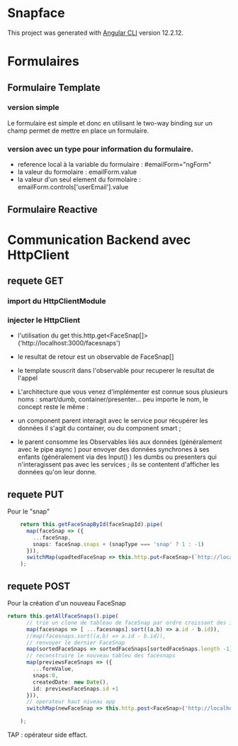 # Snapface

This project was generated with [Angular CLI](https://github.com/angular/angular-cli) version 12.2.12.

# Formulaires
## Formulaire Template 
### version simple
Le formulaire est simple et donc en utilisant le two-way binding sur un champ permet de mettre en place un formulaire.
 ### version avec un type pour information du formulaire.
 - reference local à la variable du formulaire : #emailForm="ngForm"
 - la valeur du formolaire : emailForm.value
 - la valeur d'un seul element du formolaire :  emailForm.controls['userEmail'].value
## Formulaire Reactive

# Communication  Backend avec HttpClient
## requete GET
### import du HttpClientModule
### injecter le HttpClient
- l'utilisation du get
    this.http.get<FaceSnap[]>('http://localhost:3000/facesnaps')
- le resultat de retour est un observable de FaceSnap[]
- le template souscrit dans l'observable pour recuperer le resultat de l'appel
- L'architecture que vous venez d'implémenter est connue sous plusieurs noms : smart/dumb, container/presenter… peu importe le nom, le concept reste le même :

- un component parent interagit avec le service pour récupérer les données 
il s'agit du container, ou du component smart ;
- le parent consomme les Observables liés aux données (généralement avec le pipe  async  ) pour envoyer des données synchrones à ses enfants (généralement via des  Input()  ) 
les dumbs ou presenters qui n'interagissent pas avec les services ; 
ils se contentent d'afficher les données qu'on leur donne.

## requete PUT
Pour le "snap"


```TypeScript 
    return this.getFaceSnapById(faceSnapId).pipe(
      map(faceSnap => ({
        ...faceSnap,
        snaps: faceSnap.snaps + (snapType === 'snap' ? 1 : -1)
      })),
      switchMap(upadtedFaceSnap => this.http.put<FaceSnap>(`http://localhost:3000/facesnaps/${faceSnapId}`, upadtedFaceSnap))
    );
```
## requete POST
Pour la création d'un nouveau FaceSnap

```TypeScript 
return this.getAllFaceSnaps().pipe(
      // trie un clone de tableau de faceSnap par ordre croissant des ids
      map(facesnaps => [ ...facesnaps].sort((a,b) => a.id - b.id)),
      //map(facesnaps.sort((a,b) => a.id - b.id)),
      // renvoyer le dernier FaceSnap
      map(sortedFaceSnaps => sortedFaceSnaps[sortedFaceSnaps.length -1]),
      // reconstruire le nouveau tableu des facesnaps
      map(previewsFaceSnaps => ({
        ...formValue,
        snaps:0,
        createdDate: new Date(),
        id: previewsFaceSnaps.id +1
      })),
      // operateur haut niveau app
      switchMap(newFaceSnap => this.http.post<FaceSnap>('http://localhost:3000/facesnaps', newFaceSnap))

    );
```
TAP : opérateur side effact.
